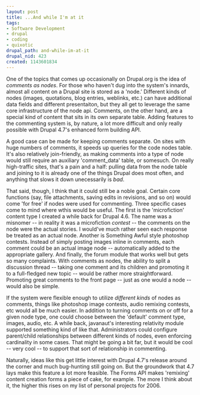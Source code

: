 ```yaml
--- 
layout: post
title: ...And while I'm at it
tags: 
- Software Development
- drupal
- coding
- quixotic
drupal_path: and-while-im-at-it
drupal_nid: 423
created: 1143601834
---
```

One of the topics that comes up occasionally on Drupal.org is the idea of <i>comments as nodes</i>. For those who haven't dug into the system's innards, almost all content on a Drupal site is stored as a 'node.' Different kinds of nodes (images, quotations, blog entries, weblinks, etc.) can have additional data fields and different presentaiton, but they all get to leverage the same core infrastructure of the node api. Comments, on the other hand, are a special kind of content that sits in its own separate table. Adding features to the commenting system is, by nature, a lot more difficult and only really possible with Drupal 4.7's enhanced form building API.



A good case can be made for keeping comments separate. On sites with huge numbers of comments, it speeds up queries for the code nodes table. It's also relatively join-friendly, as making comments into a type of node would still require an auxiliary 'comment_data' table, or somesuch. On really high-traffic sites, that's a pain and a half: pulling data from the node table and joining to it is already one of the things Drupal does most often, and anything that slows it down unecessarily is <i>bad</i>.



That said, though, I think that it could still be a noble goal. Certain core functions (say, file attachments, saving edits in revisions, and so on) would come 'for free' if nodes were used for commenting. Three specific cases come to mind where wthis would be useful. The first is the 'microfiction' content type I created a while back for Drupal 4.6. The name was a misnomer -- in reality it was a microfiction <i>contest</i> -- the comments on the node were the actual stories. I would've much rather seen each response be treated as an actual node. Another is Something Awful style photoshop contests. Instead of simply posting images inline in comments, each comment could be an actual image node -- automatically added to the appropriate gallery. And finally, the forum module that works well but gets so many complaints. With comments as nodes, the ability to split a discussion thread -- taking one comment and its children and promoting it to a full-fledged new topic -- would be rather more straightforward. Promoting great comments to the front page -- just as one would a node -- would also be simple.



If the system were flexible enough to utilize <i>different kinds</i> of nodes as comments, things like photoshop image contests, audio remixing contests, etc would all be much easier. In addition to turning comments on or off for a given node type, one could choose between the 'default' comment type, images, audio, etc. A while back, javanaut's interesting relativity module supported something kind of like that. Administrators could configure parent/child relationships between different kinds of nodes, even enforcing cardinality in some cases. That might be going a bit far, but it would be cool -- very cool -- to support that sort of relationship in commenting.



Naturally, ideas like this get little interest with Drupal 4.7's release around the corner and much bug-hunting still going on. But the groundwork that 4.7 lays make this feature a lot more feasible. The Forms API makes 'remixing' content creation forms a piece of cake, for example. The more I think about it, the higher this rises on my list of personal projects for 2006.
